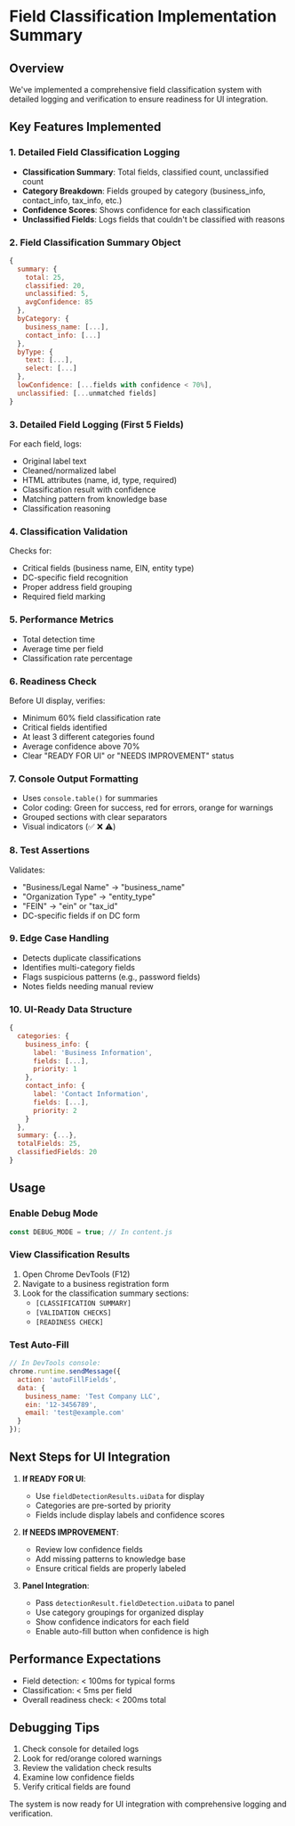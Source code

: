 # Field Classification Implementation Summary

## Overview
We've implemented a comprehensive field classification system with detailed logging and verification to ensure readiness for UI integration.

## Key Features Implemented

### 1. Detailed Field Classification Logging
- **Classification Summary**: Total fields, classified count, unclassified count
- **Category Breakdown**: Fields grouped by category (business_info, contact_info, tax_info, etc.)
- **Confidence Scores**: Shows confidence for each classification
- **Unclassified Fields**: Logs fields that couldn't be classified with reasons

### 2. Field Classification Summary Object
```javascript
{
  summary: { 
    total: 25,
    classified: 20, 
    unclassified: 5, 
    avgConfidence: 85 
  },
  byCategory: { 
    business_name: [...], 
    contact_info: [...] 
  },
  byType: { 
    text: [...], 
    select: [...] 
  },
  lowConfidence: [...fields with confidence < 70%],
  unclassified: [...unmatched fields]
}
```

### 3. Detailed Field Logging (First 5 Fields)
For each field, logs:
- Original label text
- Cleaned/normalized label
- HTML attributes (name, id, type, required)
- Classification result with confidence
- Matching pattern from knowledge base
- Classification reasoning

### 4. Classification Validation
Checks for:
- Critical fields (business name, EIN, entity type)
- DC-specific field recognition
- Proper address field grouping
- Required field marking

### 5. Performance Metrics
- Total detection time
- Average time per field
- Classification rate percentage

### 6. Readiness Check
Before UI display, verifies:
- Minimum 60% field classification rate
- Critical fields identified
- At least 3 different categories found
- Average confidence above 70%
- Clear "READY FOR UI" or "NEEDS IMPROVEMENT" status

### 7. Console Output Formatting
- Uses `console.table()` for summaries
- Color coding: Green for success, red for errors, orange for warnings
- Grouped sections with clear separators
- Visual indicators (✅ ❌ ⚠️)

### 8. Test Assertions
Validates:
- "Business/Legal Name" → "business_name"
- "Organization Type" → "entity_type"
- "FEIN" → "ein" or "tax_id"
- DC-specific fields if on DC form

### 9. Edge Case Handling
- Detects duplicate classifications
- Identifies multi-category fields
- Flags suspicious patterns (e.g., password fields)
- Notes fields needing manual review

### 10. UI-Ready Data Structure
```javascript
{
  categories: {
    business_info: {
      label: 'Business Information',
      fields: [...],
      priority: 1
    },
    contact_info: {
      label: 'Contact Information',
      fields: [...],
      priority: 2
    }
  },
  summary: {...},
  totalFields: 25,
  classifiedFields: 20
}
```

## Usage

### Enable Debug Mode
```javascript
const DEBUG_MODE = true; // In content.js
```

### View Classification Results
1. Open Chrome DevTools (F12)
2. Navigate to a business registration form
3. Look for the classification summary sections:
   - `[CLASSIFICATION SUMMARY]`
   - `[VALIDATION CHECKS]`
   - `[READINESS CHECK]`

### Test Auto-Fill
```javascript
// In DevTools console:
chrome.runtime.sendMessage({
  action: 'autoFillFields',
  data: {
    business_name: 'Test Company LLC',
    ein: '12-3456789',
    email: 'test@example.com'
  }
});
```

## Next Steps for UI Integration

1. **If READY FOR UI**:
   - Use `fieldDetectionResults.uiData` for display
   - Categories are pre-sorted by priority
   - Fields include display labels and confidence scores

2. **If NEEDS IMPROVEMENT**:
   - Review low confidence fields
   - Add missing patterns to knowledge base
   - Ensure critical fields are properly labeled

3. **Panel Integration**:
   - Pass `detectionResult.fieldDetection.uiData` to panel
   - Use category groupings for organized display
   - Show confidence indicators for each field
   - Enable auto-fill button when confidence is high

## Performance Expectations

- Field detection: < 100ms for typical forms
- Classification: < 5ms per field
- Overall readiness check: < 200ms total

## Debugging Tips

1. Check console for detailed logs
2. Look for red/orange colored warnings
3. Review the validation check results
4. Examine low confidence fields
5. Verify critical fields are found

The system is now ready for UI integration with comprehensive logging and verification.
